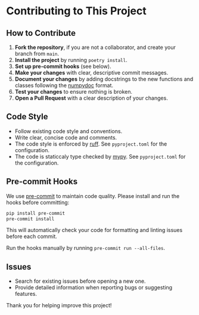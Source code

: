# Contributing to This Project

## How to Contribute

1. **Fork the repository**, if you are not a collaborator, and create your branch from `main`.
2. **Install the project**  by running `poetry install`.
3. **Set up pre-commit hooks** (see below).
4. **Make your changes** with clear, descriptive commit messages.
5. **Document your changes** by adding docstrings to the new functions and classes
following the [numpydoc](https://numpydoc.readthedocs.io/en/latest/format.html) format.
5. **Test your changes** to ensure nothing is broken.
6. **Open a Pull Request** with a clear description of your changes.

## Code Style
- Follow existing code style and conventions.
- Write clear, concise code and comments.
- The code style is enforced by [ruff](https://github.com/astral-sh/ruff).
See `pyproject.toml` for the configuration.
- The code is staticcaly type checked by [mypy](https://mypy.readthedocs.io/en/stable/).
See `pyproject.toml` for the configuration.

## Pre-commit Hooks
We use [pre-commit](https://pre-commit.com/) to maintain code quality.
Please install and run the hooks before committing:

```bash
pip install pre-commit
pre-commit install
```

This will automatically check your code for formatting and linting issues before each commit.

Run the hooks manually by running `pre-commit run --all-files`.

## Issues
- Search for existing issues before opening a new one.
- Provide detailed information when reporting bugs or suggesting features.

Thank you for helping improve this project!
